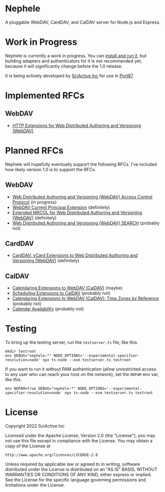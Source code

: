 # Nephele

A pluggable WebDAV, CardDAV, and CalDAV server for Node.js and Express.

# Work in Progress

Nephele is currently a work in progress. You can [install and run it](https://www.npmjs.com/package/nephele), but building adapters and authenticators for it is not recommended yet, because it will significantly change before the 1.0 release.

It is being actively developed by [SciActive Inc](https://sciactive.com/) for use in [Port87](https://port87.com/).

# Implemented RFCs

## WebDAV

- [HTTP Extensions for Web Distributed Authoring and Versioning (WebDAV)](https://datatracker.ietf.org/doc/html/rfc4918)

# Planned RFCs

Nephele will hopefully eventually support the following RFCs. I've included how likely version 1.0 is to support the RFCs.

## WebDAV

- [Web Distributed Authoring and Versioning (WebDAV) Access Control Protocol](https://datatracker.ietf.org/doc/html/rfc3744) (in progress)
- [WebDAV Current Principal Extension](https://datatracker.ietf.org/doc/html/rfc5397) (definitely)
- [Extended MKCOL for Web Distributed Authoring and Versioning (WebDAV)](https://datatracker.ietf.org/doc/html/rfc5689) (definitely)
- [Web Distributed Authoring and Versioning (WebDAV) SEARCH](https://datatracker.ietf.org/doc/html/rfc5323) (probably not)

## CardDAV

- [CardDAV: vCard Extensions to Web Distributed Authoring and Versioning (WebDAV)](https://datatracker.ietf.org/doc/html/rfc6352) (definitely)

## CalDAV

- [Calendaring Extensions to WebDAV (CalDAV)](https://datatracker.ietf.org/doc/html/rfc4791) (maybe)
- [Scheduling Extensions to CalDAV](https://datatracker.ietf.org/doc/html/rfc6638) (probably not)
- [Calendaring Extensions to WebDAV (CalDAV): Time Zones by Reference](https://datatracker.ietf.org/doc/html/rfc7809) (probably not)
- [Calendar Availability](https://datatracker.ietf.org/doc/html/rfc7953) (probably not)

# Testing

To bring up the testing server, run the `testserver.ts` file, like this.

```
mkdir testroot
env DEBUG="nephele:*" NODE_OPTIONS='--experimental-specifier-resolution=node' npx ts-node --esm testserver.ts testroot
```

If you want to run it without PAM authentication (allow unrestricted access to any user who can reach your host on the network), set the `NOPAM` env var, like this.

```
env NOPAM=true DEBUG="nephele:*" NODE_OPTIONS='--experimental-specifier-resolution=node' npx ts-node --esm testserver.ts testroot
```

# License

Copyright 2022 SciActive Inc

Licensed under the Apache License, Version 2.0 (the "License");
you may not use this file except in compliance with the License.
You may obtain a copy of the License at

    http://www.apache.org/licenses/LICENSE-2.0

Unless required by applicable law or agreed to in writing, software
distributed under the License is distributed on an "AS IS" BASIS,
WITHOUT WARRANTIES OR CONDITIONS OF ANY KIND, either express or implied.
See the License for the specific language governing permissions and
limitations under the License.
